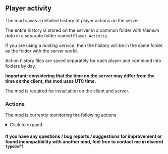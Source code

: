 ## Player activity
The mod saves a detailed history of player actions on the server.

The entire history is stored on the server in a common folder with _Valheim data_ in a separate folder named `Player Activity`.

If you are using a _hosting service_, then the history will be in the same folder as the folder with the server world.

Action history files are saved separately for each player and combined into folders by day.

**Important: considering that the time on the server may differ from the time on the client, the mod uses UTC time.**

The mod is required for installation on the client and server.

### Actions
The mod is currently monitoring the following actions
<details><summary>Click to expand</summary>

| _Action_    |                                      _When it appears_                                      |                                      _Parameters_                                      |
|-----------------|:-------------------------------------------------------------------------------------------:|:--------------------------------------------------------------------------------------:|
| Spawned         |                                 Player spawned in the world                                 |                        player name, player id, player position                         |
| Inventory       |                          Player spawned and then every 10 minutes                           |                items data (name, quality, count etc.), player position                 |
| Equip, Unequip  |                                Putting on/taking off an item                                |                               item data, player position                               |
| Consume         |                                   Consumption of an item                                    |                       inventory name, item data, player position                       |
| Craft           |                                      Crafting an item                                       |                               item data, player position                               |
| Repair item     |                             Repairing an item in the inventory                              |                               item data, player position                               |
| Dodge           |                                           Evasion                                           |                                    player position                                     |
| Teleport        |                                        Teleportation                                        |                            target position, player position                            |
| Damage          |        Dealing damage to a player, creature, building, or other destructible object         |                       target name, damage value, target position                       |
| Damaged         |                                 Taking damage by the player                                 |                              attacker name, damage value, player position              |
| Dead            |                                       Player is dead                                        |                                     attacker name, player position                     |
| Pickup          |                             Collecting an item from the ground                              |                                item data, item position                                |
| Drop            |                           Throwing an item out of inventory/chest                           |                       inventory name, item data, player position                       |
| Place           |                           Creating a building (or terrain change)                           |                            building name, building position                            |
| Remove          |                                     Deleting a building                                     |                            building name, building position                            |
| Repair building |                                   Repair of the building                                    |                            building name, building position                            |
| Interact        |            Interaction with an interactive object (door, ward, chest, bed, etc.)            | object name, object position, optional information (ex. name of the owner of the ward) |
| Use             | Using an item from the inventory with an object in the world (ex. adding fuel to the stove) |                        object name, item data, object position                         |
| Text            |                      Changing the text (animal name, portal tag, etc.)                      |                         object name, new text, object position                         |
| StackAll        |                            Stack items from players inventory to container                  |                inventory names (from, to), items data, player position                 |
| MoveAll         |                            Move the entire inventory to another                             |                inventory names (from, to), items data, player position                 |
| Move            |                        Moving an item from one inventory to another                         |                 inventory names (from, to), item data, player position                 |
| Grave           |                      The player's grave has been created                                    |             items data in grave, items data in player inventory, grave position        |
| Ping            |                                      Once a minute                                          |                              ping value, player position                               |
| Connected       |                               Player connected to server                                    |                          none                                                          |
| Disconnected    |                               Player disconnected from server                               |                          player position (if player alive)                             |
| Command         |                          Calling a command in the console or chat                           |                             command text, player position                              |
| Command remote  |                        Calling server command in the console or chat                        |                             command text, player position                              |

</details>

#### If you have any questions / bug reports / suggestions for improvement or found incompatibility with another mod, feel free to contact me in discord `typedeff`
